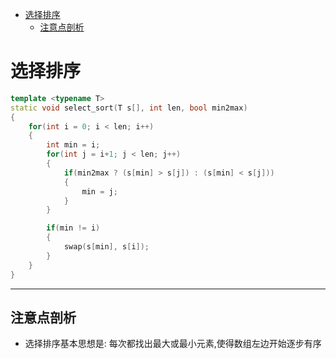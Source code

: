 - [选择排序](#选择排序)
  - [注意点剖析](#注意点剖析)

# 选择排序

```C++
template <typename T>
static void select_sort(T s[], int len, bool min2max)
{
    for(int i = 0; i < len; i++)
    {
        int min = i;
        for(int j = i+1; j < len; j++)
        {
            if(min2max ? (s[min] > s[j]) : (s[min] < s[j]))
            {
                min = j;
            }
        }

        if(min != i)
        {
            swap(s[min], s[i]);
        }
    }
}
```

***

## 注意点剖析

* 选择排序基本思想是: 每次都找出最大或最小元素,使得数组左边开始逐步有序